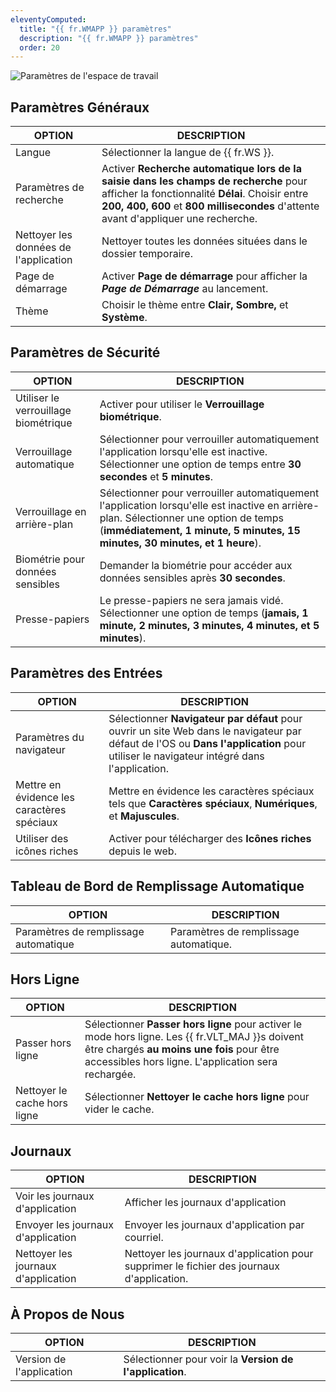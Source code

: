 ```yaml
---
eleventyComputed:
  title: "{{ fr.WMAPP }} paramètres"
  description: "{{ fr.WMAPP }} paramètres"
  order: 20
---
```

![Paramètres de l'espace de travail](https://cdnweb.devolutions.net/docs/docs_en_server_ServerOp6103.png)

## Paramètres Généraux

| OPTION                                             | DESCRIPTION |
|----------------------------------------------------|-------------|
| Langue                                             | Sélectionner la langue de {{ fr.WS }}. |
| Paramètres de recherche                            | Activer **Recherche automatique lors de la saisie dans les champs de recherche** pour afficher la fonctionnalité **Délai**. Choisir entre **200, 400, 600** et **800 millisecondes** d'attente avant d'appliquer une recherche. |
| Nettoyer les données de l'application              | Nettoyer toutes les données situées dans le dossier temporaire. |
| Page de démarrage                                  | Activer **Page de démarrage** pour afficher la ***Page de Démarrage*** au lancement. |
| Thème                                              | Choisir le thème entre **Clair, Sombre,** et **Système**. |

## Paramètres de Sécurité

| OPTION                                             | DESCRIPTION |
|----------------------------------------------------|-------------|
| Utiliser le verrouillage biométrique               | Activer pour utiliser le **Verrouillage biométrique**. |
| Verrouillage automatique                           | Sélectionner pour verrouiller automatiquement l'application lorsqu'elle est inactive. Sélectionner une option de temps entre **30 secondes** et **5 minutes**. |
| Verrouillage en arrière-plan                       | Sélectionner pour verrouiller automatiquement l'application lorsqu'elle est inactive en arrière-plan. Sélectionner une option de temps (**immédiatement, 1 minute, 5 minutes, 15 minutes, 30 minutes, et 1 heure**). |
| Biométrie pour données sensibles                   | Demander la biométrie pour accéder aux données sensibles après **30 secondes**. |
| Presse-papiers                                     | Le presse-papiers ne sera jamais vidé. Sélectionner une option de temps (**jamais, 1 minute, 2 minutes, 3 minutes, 4 minutes, et 5 minutes**).                                          |

## Paramètres des Entrées

| OPTION                                             | DESCRIPTION |
|----------------------------------------------------|-------------|
| Paramètres du navigateur                           | Sélectionner **Navigateur par défaut** pour ouvrir un site Web dans le navigateur par défaut de l'OS ou **Dans l'application** pour utiliser le navigateur intégré dans l'application. |
| Mettre en évidence les caractères spéciaux         | Mettre en évidence les caractères spéciaux tels que **Caractères spéciaux**, **Numériques**, et **Majuscules**. |
| Utiliser des icônes riches                         | Activer pour télécharger des **Icônes riches** depuis le web. |

## Tableau de Bord de Remplissage Automatique

| OPTION                                             | DESCRIPTION |
|----------------------------------------------------|-------------|
| Paramètres de remplissage automatique              | Paramètres de remplissage automatique. |

## Hors Ligne

| OPTION                                             | DESCRIPTION |
|----------------------------------------------------|-------------|
| Passer hors ligne                                  | Sélectionner **Passer hors ligne** pour activer le mode hors ligne. Les {{ fr.VLT_MAJ }}s doivent être chargés **au moins une fois** pour être accessibles hors ligne. L'application sera rechargée.|
| Nettoyer le cache hors ligne                       | Sélectionner **Nettoyer le cache hors ligne** pour vider le cache. |

## Journaux

| OPTION                                             | DESCRIPTION |
|----------------------------------------------------|-------------|
| Voir les journaux d'application                    | Afficher les journaux d'application         |
| Envoyer les journaux d'application                 | Envoyer les journaux d'application par courriel. |
| Nettoyer les journaux d'application                | Nettoyer les journaux d'application pour supprimer le fichier des journaux d'application. |

## À Propos de Nous

| OPTION                                             | DESCRIPTION |
|----------------------------------------------------|-------------|
| Version de l'application                           | Sélectionner pour voir la **Version de l'application**. |